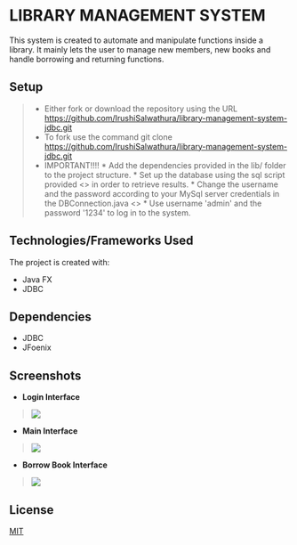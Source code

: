 # LIBRARY MANAGEMENT SYSTEM

This system is created to automate and manipulate functions inside a library. It mainly lets the user to manage new members, new books and handle borrowing and returning functions.

## Setup

> - Either fork or download the repository using the URL <https://github.com/IrushiSalwathura/library-management-system-jdbc.git>
> - To fork use the command git clone https://github.com/IrushiSalwathura/library-management-system-jdbc.git
> - IMPORTANT!!!!
>       * Add the dependencies provided in the lib/ folder to the project structure.
>       * Set up the database using the sql script provided <> in order to retrieve results.
>       * Change the username and the password according to your MySql server credentials in the DBConnection.java <>
>       * Use username 'admin' and the password '1234' to log in to the system.

## Technologies/Frameworks Used

The project is created with:
* Java FX
* JDBC

## Dependencies

* JDBC
* JFoenix

## Screenshots
- **Login Interface**
>![][1]
- **Main Interface**
>![][2]
- **Borrow Book Interface**
>![][3]

[1]: https://github.com/IrushiSalwathura/library-management-system-jdbc/blob/master/src/assests/screenshots/lms-login.png
[2]: https://github.com/IrushiSalwathura/library-management-system-jdbc/blob/master/src/assests/screenshots/lms-welcome-page.png
[3]: https://github.com/IrushiSalwathura/library-management-system-jdbc/blob/master/src/assests/screenshots/lms-borrow.png


## License
[MIT](https://github.com/IrushiSalwathura/library-management-system-jdbc/blob/master/LICENSE.txt)




